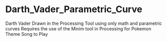 # Darth_Vader_Parametric_Curve
Darth Vader Drawn in the Processing Tool using only math and parametric curves  Requires the use of the Minim tool in Processing for Pokemon Theme Song to Play
